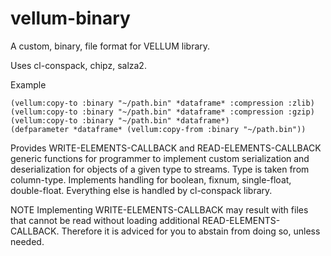 # vellum-binary
A custom, binary, file format for VELLUM library.

Uses cl-conspack, chipz, salza2.

Example

```
(vellum:copy-to :binary "~/path.bin" *dataframe* :compression :zlib)
(vellum:copy-to :binary "~/path.bin" *dataframe* :compression :gzip)
(vellum:copy-to :binary "~/path.bin" *dataframe*)
(defparameter *dataframe* (vellum:copy-from :binary "~/path.bin"))
```

Provides WRITE-ELEMENTS-CALLBACK and READ-ELEMENTS-CALLBACK generic functions for programmer to implement custom serialization and deserialization for objects of a given type to streams. Type is taken from column-type. Implements handling for boolean, fixnum, single-float, double-float. Everything else is handled by cl-conspack library.

NOTE
Implementing WRITE-ELEMENTS-CALLBACK may result with files that cannot be read without loading additional READ-ELEMENTS-CALLBACK. Therefore it is adviced for you to abstain from doing so, unless needed.
